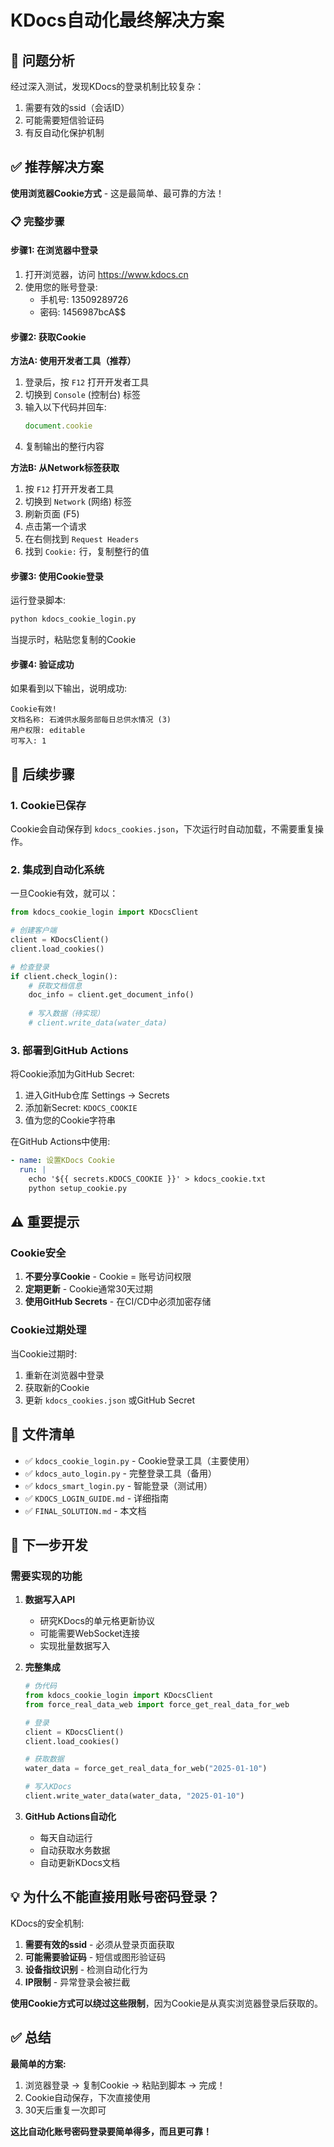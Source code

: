 # KDocs自动化最终解决方案

## 🎯 问题分析

经过深入测试，发现KDocs的登录机制比较复杂：
1. 需要有效的ssid（会话ID）
2. 可能需要短信验证码
3. 有反自动化保护机制

## ✅ 推荐解决方案

**使用浏览器Cookie方式** - 这是最简单、最可靠的方法！

### 📋 完整步骤

#### 步骤1: 在浏览器中登录

1. 打开浏览器，访问 https://www.kdocs.cn
2. 使用您的账号登录:
   - 手机号: 13509289726
   - 密码: 1456987bcA$$

#### 步骤2: 获取Cookie

**方法A: 使用开发者工具（推荐）**

1. 登录后，按 `F12` 打开开发者工具
2. 切换到 `Console` (控制台) 标签
3. 输入以下代码并回车:
   ```javascript
   document.cookie
   ```
4. 复制输出的整行内容

**方法B: 从Network标签获取**

1. 按 `F12` 打开开发者工具
2. 切换到 `Network` (网络) 标签
3. 刷新页面 (F5)
4. 点击第一个请求
5. 在右侧找到 `Request Headers`
6. 找到 `Cookie:` 行，复制整行的值

#### 步骤3: 使用Cookie登录

运行登录脚本:
```bash
python kdocs_cookie_login.py
```

当提示时，粘贴您复制的Cookie

#### 步骤4: 验证成功

如果看到以下输出，说明成功:
```
Cookie有效!
文档名称: 石滩供水服务部每日总供水情况 (3)
用户权限: editable
可写入: 1
```

## 🚀 后续步骤

### 1. Cookie已保存

Cookie会自动保存到 `kdocs_cookies.json`，下次运行时自动加载，不需要重复操作。

### 2. 集成到自动化系统

一旦Cookie有效，就可以：

```python
from kdocs_cookie_login import KDocsClient

# 创建客户端
client = KDocsClient()
client.load_cookies()

# 检查登录
if client.check_login():
    # 获取文档信息
    doc_info = client.get_document_info()
    
    # 写入数据（待实现）
    # client.write_data(water_data)
```

### 3. 部署到GitHub Actions

将Cookie添加为GitHub Secret:
1. 进入GitHub仓库 Settings → Secrets
2. 添加新Secret: `KDOCS_COOKIE`
3. 值为您的Cookie字符串

在GitHub Actions中使用:
```yaml
- name: 设置KDocs Cookie
  run: |
    echo '${{ secrets.KDOCS_COOKIE }}' > kdocs_cookie.txt
    python setup_cookie.py
```

## ⚠️ 重要提示

### Cookie安全

1. **不要分享Cookie** - Cookie = 账号访问权限
2. **定期更新** - Cookie通常30天过期
3. **使用GitHub Secrets** - 在CI/CD中必须加密存储

### Cookie过期处理

当Cookie过期时:
1. 重新在浏览器中登录
2. 获取新的Cookie
3. 更新 `kdocs_cookies.json` 或GitHub Secret

## 📝 文件清单

- ✅ `kdocs_cookie_login.py` - Cookie登录工具（主要使用）
- ✅ `kdocs_auto_login.py` - 完整登录工具（备用）
- ✅ `kdocs_smart_login.py` - 智能登录（测试用）
- ✅ `KDOCS_LOGIN_GUIDE.md` - 详细指南
- ✅ `FINAL_SOLUTION.md` - 本文档

## 🎯 下一步开发

### 需要实现的功能

1. **数据写入API**
   - 研究KDocs的单元格更新协议
   - 可能需要WebSocket连接
   - 实现批量数据写入

2. **完整集成**
   ```python
   # 伪代码
   from kdocs_cookie_login import KDocsClient
   from force_real_data_web import force_get_real_data_for_web
   
   # 登录
   client = KDocsClient()
   client.load_cookies()
   
   # 获取数据
   water_data = force_get_real_data_for_web("2025-01-10")
   
   # 写入KDocs
   client.write_water_data(water_data, "2025-01-10")
   ```

3. **GitHub Actions自动化**
   - 每天自动运行
   - 自动获取水务数据
   - 自动更新KDocs文档

## 💡 为什么不能直接用账号密码登录？

KDocs的安全机制:
1. **需要有效的ssid** - 必须从登录页面获取
2. **可能需要验证码** - 短信或图形验证码
3. **设备指纹识别** - 检测自动化行为
4. **IP限制** - 异常登录会被拦截

**使用Cookie方式可以绕过这些限制**，因为Cookie是从真实浏览器登录后获取的。

## ✅ 总结

**最简单的方案:**
1. 浏览器登录 → 复制Cookie → 粘贴到脚本 → 完成！
2. Cookie自动保存，下次直接使用
3. 30天后重复一次即可

**这比自动化账号密码登录要简单得多，而且更可靠！**

